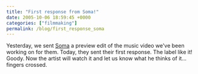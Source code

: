 ```yaml
---
title: "First response from Soma!"
date: 2005-10-06 18:59:45 +0000
categories: ["filmmaking"]
permalink: /blog/first_response_soma
---
```

Yesterday, we sent [Soma](http://www.somarecords.com/) a preview edit of
the music video we've been working on for them. Today, they sent their
first response. The label like it! Goody. Now the artist will watch it
and let us know what he thinks of it... fingers crossed.

